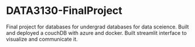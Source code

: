 # DATA3130-FinalProject
 Final project for databases for undergrad databases for data sceience. Built and deployed a couchDB with azure and docker. Built streamlit interface to visualize and communicate it. 
